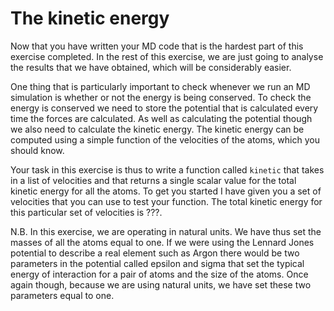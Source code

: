 # The kinetic energy

Now that you have written your MD code that is the hardest part of this exercise completed.  In the rest of this exercise, we are just going to analyse the results that we have obtained, which will be considerably easier.

One thing that is particularly important to check whenever we run an MD simulation is whether or not the energy is being conserved.  To check the energy is conserved we need to store the potential that is calculated every time the forces are calculated.  As well as calculating the potential though we also need to calculate the kinetic energy.  The kinetic energy can be computed using a simple function of the velocities of the atoms, which you should know.

Your task in this exercise is thus to write a function called `kinetic` that takes in a list of velocities and that returns a single scalar value for the total kinetic energy for all the atoms.  To get you started I have given you a set of velocities that you can use to test your function.  The total kinetic energy for this particular set of velocities is ???.

N.B.  In this exercise, we are operating in natural units.  We have thus set the masses of all the atoms equal to one.  If we were using the Lennard Jones potential to describe a real element such as Argon there would be two parameters in the potential called epsilon and sigma that set the typical energy of interaction for a pair of atoms and the size of the atoms.  Once again though, because we are using natural units, we have set these two parameters equal to one.
